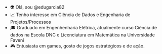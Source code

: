 -  👽 Olá, sou @edugarcia82 
-  📈 Tenho interesse em Ciência de Dados e Engenharia de Projetos/Processos 
-  🎓 Graduado em Engenhenharia Elétrica, atualmente curso Ciência de dados na Escola DNC e Licenciatura em Matemática na Universidade Faveni
-  🎮 Entusiasta em games, gosto de jogos estratégicos e de ação.

<!---
edugarcia82/edugarcia82 is a ✨ special ✨ repository because its `README.md` (this file) appears on your GitHub profile.
You can click the Preview link to take a look at your changes.
--->

